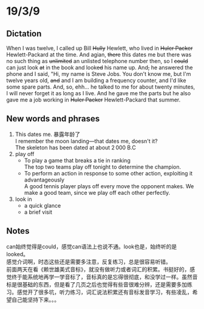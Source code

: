 # 19/3/9
## Dictation
When I was twelve, I called up Bill ~~Hully~~ Hewlett, who lived in ~~Huler Packer~~ Hewlett-Packard at the time. And agian, ~~there~~ this dates me but there was no such thing as ~~unlimited~~ an unlisted telephone number then, so I ~~could~~ can just look ~~at~~ in the book and look~~ed~~ his name up. And~~,~~ he answered the phone and I said, "Hi, my name is Steve Jobs. You don't know me, but I'm twelve years old, ~~and~~ and I am building a frequency counter, and I'd like some spare parts. And, so, ehh... he talked to me for about twenty minutes, I will never forget it as long as I live. And he gave me the parts but he also gave me a job working in ~~Huler Packer~~ Hewlett-Packard that summer.
## New words and phrases
1. This dates me. 暴露年龄了  
I remember the moon landing—that dates me, doesn't it?  
The skeleton has been dated at about 2 000 B.C  
2. play off  
	* To play a game that breaks a tie in ranking  
    The top two teams play off tonight to determine the champion.
	* To perform an action in response to some other action, exploiting it advantageously  
    A good tennis player plays off every move the opponent makes. We make a good team, since we play off each other perfectly.
3. look in  
	* a quick glance  
	* a brief visit
    
## Notes  
can始终觉得是could，感觉can语法上也说不通。look也是，始终听的是looked。  
感觉介词啊，时态这些还是需要多注意，反复练习，总是很容易听错。  
前面两天在看《赖世雄美式音标》，就没有做听力或者词汇的积累。书挺好的，感觉终于能系统地再学一学音标了，音标真的是忘得很彻底，和没学过一样。虽然音标是很基础的东西，但是看了几页之后也觉得有些音很难分辨，还是需要多加练习。感觉开了很多坑，听力练习，词汇说法积累还有音标发音学习，有些凌乱，希望自己能坚持下来。。。
  